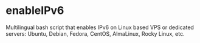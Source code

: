 # enableIPv6
Multilingual bash script that enables IPv6 on Linux based VPS or dedicated servers: Ubuntu, Debian, Fedora, CentOS, AlmaLinux, Rocky Linux, etc.
